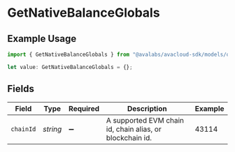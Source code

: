 # GetNativeBalanceGlobals

## Example Usage

```typescript
import { GetNativeBalanceGlobals } from "@avalabs/avacloud-sdk/models/operations";

let value: GetNativeBalanceGlobals = {};
```

## Fields

| Field                                                    | Type                                                     | Required                                                 | Description                                              | Example                                                  |
| -------------------------------------------------------- | -------------------------------------------------------- | -------------------------------------------------------- | -------------------------------------------------------- | -------------------------------------------------------- |
| `chainId`                                                | *string*                                                 | :heavy_minus_sign:                                       | A supported EVM chain id, chain alias, or blockchain id. | 43114                                                    |